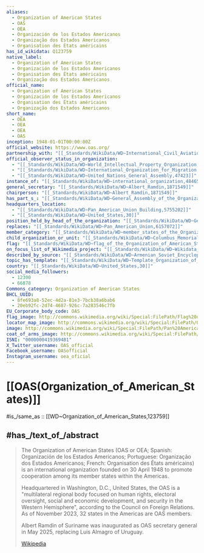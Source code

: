 ```yaml
---
aliases:
  - Organization of American States
  - OAS
  - OEA
  - Organización de los Estados Americanos
  - Organização dos Estados Americanos
  - Organisation des États américains
has_id_wikidata: Q123759
native_label:
  - Organization of American States
  - Organización de los Estados Americanos
  - Organisation des États américains
  - Organização dos Estados Americanos
official_name:
  - Organization of American States
  - Organización de los Estados Americanos
  - Organisation des États américains
  - Organização dos Estados Americanos
short_name:
  - OEA
  - OEA
  - OEA
  - OAS
inception: 1948-01-01T00:00:00Z
official_website: https://www.oas.org/
partnership_with: "[[_Standards/WikiData/WD~International_Civil_Aviation_Organization,125761]]"
official_observer_status_in_organization:
  - "[[_Standards/WikiData/WD~World_Intellectual_Property_Organization,177773]]"
  - "[[_Standards/WikiData/WD~International_Organization_for_Migration,472311]]"
  - "[[_Standards/WikiData/WD~United_Nations_General_Assembly,47423]]"
instance_of: "[[_Standards/WikiData/WD~international_organization,484652]]"
general_secretary: "[[_Standards/WikiData/WD~Albert_Ramdin,1871549]]"
chairperson: "[[_Standards/WikiData/WD~Albert_Ramdin,1871549]]"
has_part_s_: "[[_Standards/WikiData/WD~General_Assembly_of_the_Organization_of_American_States,2126538]]"
headquarters_location:
  - "[[_Standards/WikiData/WD~Pan_American_Union_Building,5755202]]"
  - "[[_Standards/WikiData/WD~United_States,30]]"
position_held_by_head_of_the_organization: "[[_Standards/WikiData/WD~General_Secretariat_of_the_Organization_of_American_States,6123153]]"
replaces: "[[_Standards/WikiData/WD~Pan_American_Union,6157072]]"
member_category: "[[_Standards/WikiData/WD~member_states_of_the_Organization_of_American_States,6814236]]"
child_organization_or_unit: "[[_Standards/WikiData/WD~Columbus_Memorial_Library,16258726]]"
flag: "[[_Standards/WikiData/WD~flag_of_the_Organization_of_American_States,48990056]]"
on_focus_list_of_Wikimedia_project: "[[_Standards/WikiData/WD~Wikidata_WikiProject_Academic_Publisher,117222928]]"
described_by_source: "[[_Standards/WikiData/WD~Armenian_Soviet_Encyclopedia,_vol._1,123560817]]"
topic_has_template: "[[_Standards/WikiData/WD~Template_Organization_of_American_States,5144]]"
country: "[[_Standards/WikiData/WD~United_States,30]]"
social_media_followers:
  - 12300
  - 66878
Commons_category: Organization of American States
BHCL_UUID:
  - 8fe693a8-52ec-4d2a-81e3-7bcb38a6bab6
  - 20eb92fc-2d74-4687-926c-7a283546c7fb
EU_Corporate_body_code: OAS
flag_image: http://commons.wikimedia.org/wiki/Special:FilePath/Flag%20of%20the%20Organization%20of%20American%20States.svg
locator_map_image: http://commons.wikimedia.org/wiki/Special:FilePath/Organization%20of%20American%20States%20%28orthographic%20projection%29.svg
image: http://commons.wikimedia.org/wiki/Special:FilePath/Pan%20American%20Building%2C%20Washington.jpg
coat_of_arms_image: http://commons.wikimedia.org/wiki/Special:FilePath/Seal%20of%20the%20Organization%20of%20American%20States.png
ISNI: "0000000419369481"
X_Twitter_username: OAS_official
Facebook_username: OASofficial
Instagram_username: oea_oficial
---
```


# [[OAS(Organization_of_American_States)]] 

#is_/same_as :: [[WD~Organization_of_American_States,123759]] 

## #has_/text_of_/abstract 

> The Organization of American States (OAS or OEA; Spanish: Organización de los Estados Americanos; 
> Portuguese: Organização dos Estados Americanos; French: Organisation des États américains) 
> is an international organization founded on 30 April 1948 
> to promote cooperation among its member states within the Americas.
>
> Headquartered in Washington, D.C., United States, the OAS is 
> a "multilateral regional body focused on human rights, electoral oversight, social and economic development, and security in the Western Hemisphere", according to the Council on Foreign Relations. 
> As of November 2023, 32 states in the Americas are OAS members.
>
> Albert Ramdin of Suriname was inaugurated as OAS secretary general in May 2025, 
> replacing Luis Almagro of Uruguay.
>
> [Wikipedia](https://en.wikipedia.org/wiki/Organization%20of%20American%20States) 

